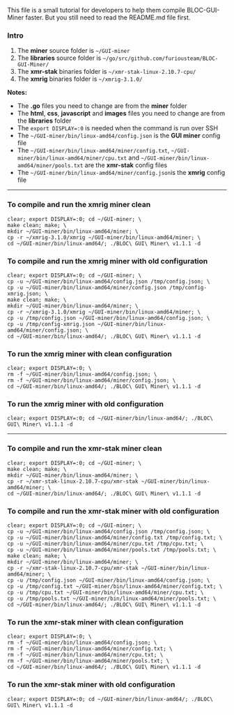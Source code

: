 This file is a small tutorial for developers to help them compile BLOC-GUI-Miner faster. But you still need to read the README.md file first.  

### Intro

1. The **miner** source folder is `~/GUI-miner`  
2. The **libraries** source folder is `~/go/src/github.com/furiousteam/BLOC-GUI-Miner/`  
3. The **xmr-stak** binaries folder is `~/xmr-stak-linux-2.10.7-cpu/`  
4. The **xmrig** binaries folder is `~/xmrig-3.1.0/`  

**Notes:**  
* The **.go** files you need to change are from the **miner** folder  
* The **html**, **css**, **javascript** and **images** files you need to change are from the **libraries** folder  
* The `export DISPLAY=:0` is needed when the command is run over SSH  
* The `~/GUI-miner/bin/linux-amd64/config.json` is the **GUI miner** config file  
* The `~/GUI-miner/bin/linux-amd64/miner/config.txt`, `~/GUI-miner/bin/linux-amd64/miner/cpu.txt` and `~/GUI-miner/bin/linux-amd64/miner/pools.txt` are the **xmr-stak** config files  
* The `~/GUI-miner/bin/linux-amd64/miner/config.json`is the **xmrig** config file  

-----------------------------------------------------------------------------------------------  

### To compile and run the xmrig miner clean

```shell
clear; export DISPLAY=:0; cd ~/GUI-miner; \
make clean; make; \
mkdir ~/GUI-miner/bin/linux-amd64/miner; \
cp -r ~/xmrig-3.1.0/xmrig ~/GUI-miner/bin/linux-amd64/miner; \
cd ~/GUI-miner/bin/linux-amd64/; ./BLOC\ GUI\ Miner\ v1.1.1 -d
```

### To compile and run the xmrig miner with old configuration

```shell
clear; export DISPLAY=:0; cd ~/GUI-miner; \
cp -u ~/GUI-miner/bin/linux-amd64/config.json /tmp/config.json; \
cp -u ~/GUI-miner/bin/linux-amd64/miner/config.json /tmp/config-xmrig.json; \
make clean; make; \
mkdir ~/GUI-miner/bin/linux-amd64/miner; \
cp -r ~/xmrig-3.1.0/xmrig ~/GUI-miner/bin/linux-amd64/miner; \
cp -u /tmp/config.json ~/GUI-miner/bin/linux-amd64/config.json; \
cp -u /tmp/config-xmrig.json ~/GUI-miner/bin/linux-amd64/miner/config.json; \
cd ~/GUI-miner/bin/linux-amd64/; ./BLOC\ GUI\ Miner\ v1.1.1 -d
```

### To run the xmrig miner with clean configuration

```shell
clear; export DISPLAY=:0; \
rm -f ~/GUI-miner/bin/linux-amd64/config.json; \
rm -f ~/GUI-miner/bin/linux-amd64/miner/config.json; \
cd ~/GUI-miner/bin/linux-amd64/; ./BLOC\ GUI\ Miner\ v1.1.1 -d
```

### To run the xmrig miner with old configuration

```shell
clear; export DISPLAY=:0; cd ~/GUI-miner/bin/linux-amd64/; ./BLOC\ GUI\ Miner\ v1.1.1 -d
```


-----------------------------------------------------------------------------------------------  

### To compile and run the xmr-stak miner clean

```shell
clear; export DISPLAY=:0; cd ~/GUI-miner; \
make clean; make; \
mkdir ~/GUI-miner/bin/linux-amd64/miner; \
cp -r ~/xmr-stak-linux-2.10.7-cpu/xmr-stak ~/GUI-miner/bin/linux-amd64/miner; \
cd ~/GUI-miner/bin/linux-amd64/; ./BLOC\ GUI\ Miner\ v1.1.1 -d
```

### To compile and run the xmr-stak miner with old configuration

```shell
clear; export DISPLAY=:0; cd ~/GUI-miner; \
cp -u ~/GUI-miner/bin/linux-amd64/config.json /tmp/config.json; \
cp -u ~/GUI-miner/bin/linux-amd64/miner/config.txt /tmp/config.txt; \
cp -u ~/GUI-miner/bin/linux-amd64/miner/cpu.txt /tmp/cpu.txt; \
cp -u ~/GUI-miner/bin/linux-amd64/miner/pools.txt /tmp/pools.txt; \
make clean; make; \
mkdir ~/GUI-miner/bin/linux-amd64/miner; \
cp -r ~/xmr-stak-linux-2.10.7-cpu/xmr-stak ~/GUI-miner/bin/linux-amd64/miner; \
cp -u /tmp/config.json ~/GUI-miner/bin/linux-amd64/config.json; \
cp -u /tmp/config.txt ~/GUI-miner/bin/linux-amd64/miner/config.txt; \
cp -u /tmp/cpu.txt ~/GUI-miner/bin/linux-amd64/miner/cpu.txt; \
cp -u /tmp/pools.txt ~/GUI-miner/bin/linux-amd64/miner/pools.txt; \
cd ~/GUI-miner/bin/linux-amd64/; ./BLOC\ GUI\ Miner\ v1.1.1 -d
```

### To run the xmr-stak miner with clean configuration

```shell
clear; export DISPLAY=:0; \
rm -f ~/GUI-miner/bin/linux-amd64/config.json; \
rm -f ~/GUI-miner/bin/linux-amd64/miner/config.txt; \
rm -f ~/GUI-miner/bin/linux-amd64/miner/cpu.txt; \
rm -f ~/GUI-miner/bin/linux-amd64/miner/pools.txt; \
cd ~/GUI-miner/bin/linux-amd64/; ./BLOC\ GUI\ Miner\ v1.1.1 -d
```

### To run the xmr-stak miner with old configuration

```shell
clear; export DISPLAY=:0; cd ~/GUI-miner/bin/linux-amd64/; ./BLOC\ GUI\ Miner\ v1.1.1 -d
```

